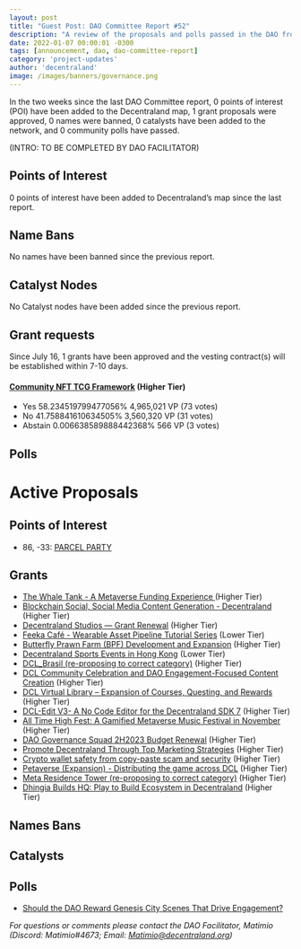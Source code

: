 ```yaml
---
layout: post
title: "Guest Post: DAO Committee Report #52"
description: "A review of the proposals and polls passed in the DAO from July 16 through July 31".
date: 2022-01-07 00:00:01 -0300
tags: [announcement, dao, dao-committee-report]
category: 'project-updates'
author: 'decentraland'
image: /images/banners/governance.png
---
```


In the two weeks since the last DAO Committee report, 0 points of interest (POI) have been added to the Decentraland map, 1 grant proposals were approved, 0 names were banned, 0 catalysts have been added to the network, and 0 community polls have passed.

(INTRO: TO BE COMPLETED BY DAO FACILITATOR)

## Points of Interest
0 points of interest have been added to Decentraland’s map since the last report.


## Name Bans

No names have been banned since the previous report.

## Catalyst Nodes
No Catalyst nodes have been added since the previous report.


## Grant requests
Since July 16, 1 grants have been approved and the vesting contract(s) will be established within 7-10 days.


#### [Community NFT TCG Framework](https://governance.decentraland.org/proposal/?id=724e75e0-187c-11ee-93a7-ed9294f83f74) (Higher Tier)

* Yes 58.234519799477056% 4,965,021 VP (73 votes)
* No 41.758841610634505% 3,560,320 VP (31 votes)
* Abstain 0.006638589888442368% 566 VP (3 votes)


## Polls


# Active Proposals

## Points of Interest

* 86, -33: [PARCEL PARTY](https://governance.decentraland.org/proposal/?id=265afc60-224c-11ee-8ace-3bf098daeebe)

## Grants

* [The Whale Tank - A Metaverse Funding Experience ](https://governance.decentraland.org/proposal/?id=62fca700-2368-11ee-8ace-3bf098daeebe) (Higher Tier)
* [Blockchain Social, Social Media Content Generation - Decentraland](https://governance.decentraland.org/proposal/?id=dcfc1f80-235f-11ee-8ace-3bf098daeebe) (Higher Tier)
* [Decentraland Studios — Grant Renewal](https://governance.decentraland.org/proposal/?id=5f962e70-22ef-11ee-8ace-3bf098daeebe) (Higher Tier)
* [Feeka Café - Wearable Asset Pipeline Tutorial Series](https://governance.decentraland.org/proposal/?id=d215f940-2244-11ee-8ace-3bf098daeebe) (Lower Tier)
* [Butterfly Prawn Farm (BPF) Development and Expansion](https://governance.decentraland.org/proposal/?id=6c78f120-221f-11ee-8ace-3bf098daeebe) (Higher Tier)
* [Decentraland Sports Events in Hong Kong](https://governance.decentraland.org/proposal/?id=8443eac0-209a-11ee-b5f5-f3f361e3b760) (Lower Tier)
* [DCL_Brasil (re-proposing to correct category)](https://governance.decentraland.org/proposal/?id=0e970750-2052-11ee-b5f5-f3f361e3b760) (Higher Tier)
* [DCL Community Celebration and DAO Engagement-Focused Content Creation](https://governance.decentraland.org/proposal/?id=a4507de0-2038-11ee-b5f5-f3f361e3b760) (Higher Tier)
* [DCL Virtual Library – Expansion of Courses, Questing, and Rewards](https://governance.decentraland.org/proposal/?id=29131a00-1c16-11ee-9bcb-ff4f8c446533) (Higher Tier)
* [DCL-Edit V3- A No Code Editor for the Decentraland SDK 7](https://governance.decentraland.org/proposal/?id=bdd44150-1c11-11ee-9bcb-ff4f8c446533) (Higher Tier)
* [All Time High Fest: A Gamified Metaverse Music Festival in November](https://governance.decentraland.org/proposal/?id=844fe620-1c0f-11ee-9bcb-ff4f8c446533) (Higher Tier)
* [DAO Governance Squad 2H2023 Budget Renewal](https://governance.decentraland.org/proposal/?id=7e1d76d0-1a9a-11ee-a5d8-fbedad1981e4) (Higher Tier)
* [Promote Decentraland Through Top Marketing Strategies](https://governance.decentraland.org/proposal/?id=83511e70-1a88-11ee-a5d8-fbedad1981e4) (Higher Tier)
* [Crypto wallet safety from copy-paste scam and  security](https://governance.decentraland.org/proposal/?id=48ce9250-1a74-11ee-a5d8-fbedad1981e4) (Higher Tier)
* [Petaverse (Expansion) - Distributing the game across DCL](https://governance.decentraland.org/proposal/?id=6e6f54b0-19e1-11ee-a5d8-fbedad1981e4) (Higher Tier)
* [Meta Residence Tower (re-proposing to correct category)](https://governance.decentraland.org/proposal/?id=7ffae250-193a-11ee-93a7-ed9294f83f74) (Higher Tier)
* [Dhingia Builds HQ: Play to Build Ecosystem in Decentraland](https://governance.decentraland.org/proposal/?id=17783750-18d1-11ee-93a7-ed9294f83f74) (Higher Tier)

## Names Bans


## Catalysts


## Polls

* [Should the DAO Reward Genesis City Scenes That Drive Engagement?](https://governance.decentraland.org/proposal/?id=b4a0ec40-222a-11ee-8ace-3bf098daeebe)

*For questions or comments please contact the DAO Facilitator, Matimio (Discord: Matimio#4673; Email: [Matimio@decentraland.org](mailto:Matimio@decentraland.org))*
